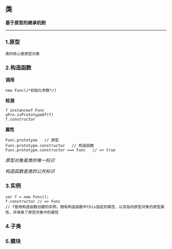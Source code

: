 ## 类

**基于原型的继承机制**
****
### 1.原型

	类的核心是原型对象
### 2.构造函数

**调用**

	new Func(/*初始化参数*/)
**检测**

	f instanceof Func
	aPro.isPrototypeOf(f)
	f.constructor
**属性**

	Func.prototyoe   // 原型
	Func.prototype.constructor   // 构造函数
	Func.prototype.constructor === Func   // => true

*原型对象是类的唯一标识*

*构造函数是类的公共标识*
### 3.实例

```
var f = new Func();
f.constructor // => Func
// f是用构造函数创建的实例，拥有构造函数中this指定的属性，以及指向原型对象的原型属性，并继承了原型对象中的属性
```
### 4.子类
### 5.模块



